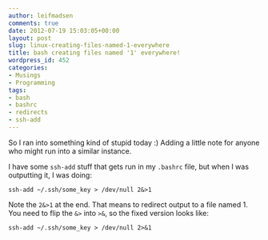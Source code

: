 ```yaml
---
author: leifmadsen
comments: true
date: 2012-07-19 15:03:05+00:00
layout: post
slug: linux-creating-files-named-1-everywhere
title: bash creating files named '1' everywhere!
wordpress_id: 452
categories:
- Musings
- Programming
tags:
- bash
- bashrc
- redirects
- ssh-add
---
```


So I ran into something kind of stupid today :)  Adding a little note for anyone who might run into a similar instance.

I have some `ssh-add` stuff that gets run in my `.bashrc` file, but when I was outputting it, I was doing:

```
ssh-add ~/.ssh/some_key > /dev/null 2&>1
```

Note the `2&>1` at the end. That means to redirect output to a file named 1. You need to flip the `&>` into `>&`, so the fixed version looks like:

```
ssh-add ~/.ssh/some_key > /dev/null 2>&1
```
